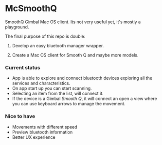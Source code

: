 # McSmoothQ
SmoothQ Gimbal Mac OS client. Its not very useful yet, it's mostly a playground.

The final purpose of this repo is double:

1. Develop an easy bluetooth manager wrapper.

2. Create a Mac OS client for Smooth Q and maybe more models.

### Current status

- App is able to explore and connect bluetooth devices exploring all the services and characteristics.
- On app start up you can start scanning.
- Selecting an item from the list, will connect it.
- If the device is a Gimbal *Smooth Q*, it will connect an open a view where you can use keyboard arrows to manage the movement.

### Nice to have

- Movements with different speed
- Preview bluetooth information
- Better UX experience
